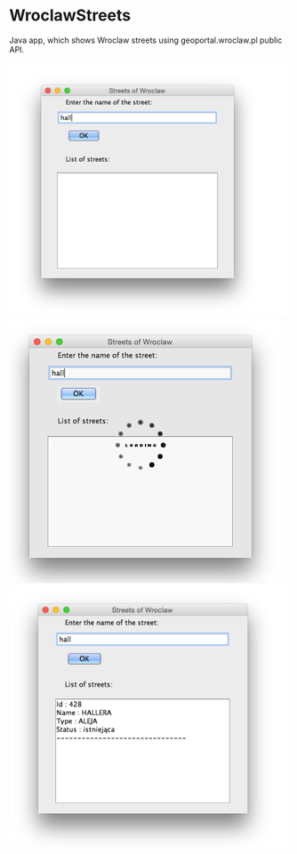 # WroclawStreets

Java app, which shows Wroclaw streets using geoportal.wroclaw.pl public API.



![alt tag](https://github.com/msiminska/WroclawStreets/blob/master/Screenshot1.png)
![alt tag](https://github.com/msiminska/WroclawStreets/blob/master/Screenshot2.png)
![alt tag](https://github.com/msiminska/WroclawStreets/blob/master/Screenshot3.png)


